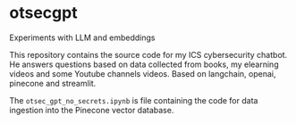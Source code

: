 # otsecgpt
Experiments with LLM and embeddings

This repository contains the source code for my ICS cybersecurity chatbot.
He answers questions based on data collected from books, my elearning videos and some Youtube channels videos.
Based on langchain, openai, pinecone and streamlit.

The ``otsec_gpt_no_secrets.ipynb`` is file containing the code for data ingestion into the Pinecone vector database.
